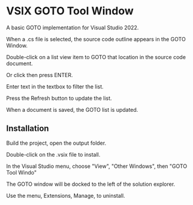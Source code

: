﻿# VSIX GOTO Tool Window

A basic GOTO implementation for Visual Studio 2022.

When a .cs file is selected, the source code outline appears in the GOTO Window.

Double-click on a list view item to GOTO that location in the source code document.

Or click then press ENTER.

Enter text in the textbox to filter the list.

Press the Refresh button to update the list.

When a document is saved, the GOTO list is updated.

## Installation

Build the project, open the output folder.

Double-click on the .vsix file to install.

In the Visual Studio menu, choose "View", "Other Windows", then "GOTO Tool Windo"

The GOTO window will be docked to the left of the solution explorer.

Use the menu, Extensions, Manage, to uninstall.


